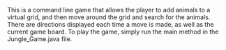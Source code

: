 This is a command line game that allows the player to add animals to a virtual grid, and then move around the grid and search for the animals.  There are directions displayed each time a move is made, as well as the current game board.  To play the game, simply run the main method in the Jungle_Game.java file.
